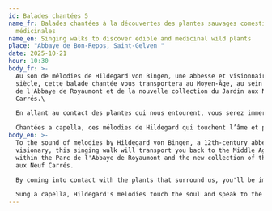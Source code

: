 ```yaml
---
id: Balades chantées 5
name_fr: Balades chantées à la découvertes des plantes sauvages comestibles et
  médicinales
name_en: Singing walks to discover edible and medicinal wild plants
place: "Abbaye de Bon-Repos, Saint-Gelven "
date: 2025-10-21
hour: 10:30
body_fr: >-
  Au son de mélodies de Hildegard von Bingen, une abbesse et visionnaire du XIIè
  siècle, cette balade chantée vous transportera au Moyen-Âge, au sein du Parc
  de l'Abbaye de Royaumont et de la nouvelle collection du Jardin aux Neuf
  Carrés.\

  En allant au contact des plantes qui nous entourent, vous serez immergés dans le monde végétal et musical de Hildegard von Bingen, et vous apprendrez à découvrir avec un œil nouveau ces herbes folles que nos pieds foulent au quotidien.\

  Chantées a capella, ces mélodies de Hildegard qui touchent l’âme et parlent au cœur vous feront peut-être effleurer du bout des doigts un peu de Ciel sur la Terre.
body_en: >-
  To the sound of melodies by Hildegard von Bingen, a 12th-century abbess and
  visionary, this singing walk will transport you back to the Middle Ages,
  within the Parc de l'Abbaye de Royaumont and the new collection of the Jardin
  aux Neuf Carrés.

  By coming into contact with the plants that surround us, you'll be immersed in the plant and musical world of Hildegard von Bingen, and you'll learn to discover with new eyes the wild herbs that our feet tread on every day.

  Sung a capella, Hildegard's melodies touch the soul and speak to the heart, and you might just catch a glimpse of Heaven on Earth.
---
```

